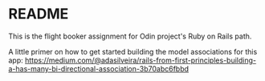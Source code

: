 # README

This is the flight booker assignment for Odin project's Ruby on Rails path.

A little primer on how to get started building the model associations for this app: https://medium.com/@adasilveira/rails-from-first-principles-building-a-has-many-bi-directional-association-3b70abc6fbbd